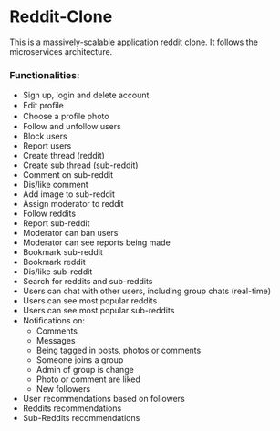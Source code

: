 # Reddit-Clone

This is a massively-scalable application reddit clone. It follows the microservices architecture. 

### Functionalities:
* Sign up, login and delete account 
* Edit proﬁle 
* Choose a proﬁle photo 
* Follow and unfollow users 
* Block users 
* Report users 
* Create thread (reddit)
* Create sub thread (sub-reddit)
* Comment on sub-reddit
* Dis/like comment
* Add image to sub-reddit
* Assign moderator to reddit
* Follow reddits
* Report sub-reddit
* Moderator can ban users
* Moderator can see reports being made
* Bookmark sub-reddit
* Bookmark reddit
* Dis/like sub-reddit
* Search for reddits and sub-reddits
* Users can chat with other users, including group chats (real-time)
* Users can see most popular reddits
* Users can see most popular sub-reddits
* Notiﬁcations on:
  * Comments
  * Messages
  * Being tagged in posts, photos or comments
  * Someone joins a group
  * Admin of group is change
  * Photo or comment are liked
  * New followers
* User recommendations based on followers
* Reddits recommendations
* Sub-Reddits recommendations
